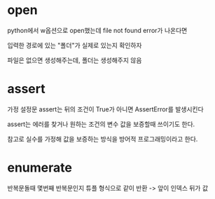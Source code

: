 # open

python에서 w옵션으로 open했는데 file not found error가 나온다면

입력한 경로에 있는 "폴더"가 실제로 있는지 확인하자

파일은 없으면 생성해주는데, 폴더는 생성해주지 않음

# assert

가정 설정문 assert는 뒤의 조건이 True가 아니면 AssertError를 발생시킨다

assert는 에러를 찾거나 원하는 조건의 변수 값을 보증할때 쓰이기도 한다.

참고로 실수를 가정해 값을 보증하는 방식을 방어적 프로그래밍이라고 한다.

# enumerate

반복문돌때 몇번째 반복문인지 튜플 형식으로 같이 반환 -> 앞이 인덱스 뒤가 값
